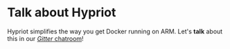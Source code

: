 # Talk about Hypriot
Hypriot simplifies the way you get Docker running on ARM. Let's **talk** about this in our [*Gitter* chatroom]( https://gitter.im/hypriot/talk)!

